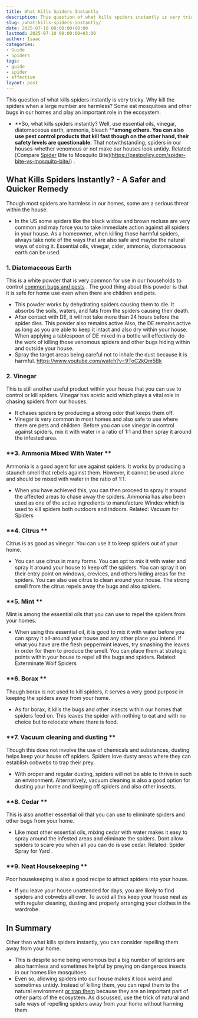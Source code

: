 ```yaml
---
title: What Kills Spiders Instantly
description: This question of what kills spiders instantly is very tricky. Why kill the spiders when a large number are harmless? Some eat mosquitoes and other bugs in our...
slug: /what-kills-spiders-instantly/
date: 2025-07-10 00:00:00+00:00
lastmod: 2025-07-10 00:00:00+03:00
author: Isaac
categories:
- Guide
- Spiders
tags:
- guide
- spider
- effective
layout: post
---
```

This question of what kills spiders instantly is very tricky. Why
kill the spiders
when a large number are harmless? Some eat mosquitoes and other bugs in our homes and play an important role in the ecosystem.
- **So, what kills spiders instantly? Well, use essential oils, vinegar, diatomaceous earth, ammonia, bleach ****among others. You can also use pest control products that kill fast though on the other hand, their safety levels are questionable.**
That notwithstanding, spiders in our houses-whether venomous or not make our houses look untidy. Related:
[Compare [Spider](https://pestpolicy.com/can-you-drown-a-spider/) Bite to Mosquito Bite](https://pestpolicy.com/spider-bite-vs-mosquito-bite/)
.

## What Kills Spiders Instantly? - A Safer and Quicker Remedy
Though most spiders are harmless in our homes, some are a serious threat within the house.
- In the US some spiders like the black widow and brown recluse are very common and may force you to take immediate action against all spiders in your house.
As a homeowner, when killing those harmful spiders, always take note of the ways that are also safe and maybe the natural ways of doing it. Essential oils, vinegar, cider, ammonia, diatomaceous earth can be used.
### **1. Diatomaceous Earth**
This is a white powder that is very common for use in our households to control
[common bugs and pests](https://pestpolicy.com/do-spiders-have-antennae/)
. The good thing about this powder is that it is safe for home use even when there are children and pets.
- This powder works by dehydrating spiders causing them to die. It absorbs the soils, waters, and fats from the spiders causing their death.
- After contact with DE, it will not take more than 24 hours before the spider dies. This powder also remains active
Also, the DE remains active as long as you are able to keep it intact and also dry within your house.
When applying a tablespoon of DE mixed in a bottle will effectively do the work of killing those venomous spiders and other bugs hiding within and outside your house.
- Spray the target areas being careful not to inhale the dust because it is harmful.
https://www.youtube.com/watch?v=9ToC2kQm5Bk
### **2. Vinegar**
This is still another useful product within your house that you can use to control or kill spiders. Vinegar has acetic acid which plays a vital role in chasing spiders from our houses.
- It chases spiders by producing a strong odor that keeps them off.
- Vinegar is very common in most homes and also safe to use where there are pets and children.
Before you can use vinegar in control against spiders, mix it with water in a ratio of 1:1 and then spray it around the infested area.
### **3. Ammonia Mixed With Water **
Ammonia is a good agent for use against spiders. It works by producing a staunch smell that rebels against them. However, it cannot be used alone and should be mixed with water in the ratio of 1:1.
- When you have achieved this, you can then proceed to spray it around the affected areas to chase away the spiders.
Ammonia has also been used as one of the active ingredients to manufacture Windex which is used to kill spiders both outdoors and indoors.
Related:
Vacuum for Spiders
### **4. Citrus **
Citrus is as good as vinegar. You can use it to keep spiders out of your home.
- You can use citrus in many forms. You can opt to mix it with water and spray it around your house to keep off the spiders.
You can spray it on their entry point on windows, crevices, and others hiding areas for the spiders. You can also use citrus to clean around your house. The strong smell from the citrus repels away the bugs and also spiders.
### **5. Mint **
Mint is among the essential oils that you can use to repel the spiders from your homes.
- When using this essential oil, it is good to mix it with water before you can spray it all-around your house and any other place you intend.
If what you have are the flesh peppermint leaves, try smashing the leaves in order for them to produce the smell. You can place them at strategic points within your house to repel all the bugs and spiders.
Related:
Exterminate Wolf Spiders
### **6. Borax **
Though borax is not used to kill spiders, it serves a very good purpose in keeping the spiders away from your home.
- As for borax, it kills the bugs and other insects within our homes that spiders feed on.
This leaves the spider with nothing to eat and with no choice but to relocate where there is food.
### **7. Vacuum cleaning and dusting **
Though this does not involve the use of chemicals and substances, dusting helps keep your house off spiders. Spiders love dusty areas where they can establish cobwebs to trap their prey.
- With proper and regular dusting, spiders will not be able to thrive in such an environment.
Alternatively, vacuum cleaning is also a good option for dusting your home and keeping off spiders and also other insects.
### **8. Cedar **
This is also another essential oil that you can use to eliminate spiders and other bugs from your home.
- Like most other essential oils, mixing cedar with water makes it easy to spray around the infested areas and eliminate the spiders.
Dont allow spiders to scare you when all you can do is use cedar. Related:
Spider Spray for Yard
.
### **9. Neat Housekeeping **
Poor housekeeping is also a good recipe to attract spiders into your house.
- If you leave your house unattended for days, you are likely to find spiders and cobwebs all over.
To avoid all this keep your house neat as with regular cleaning, dusting and properly arranging your clothes in the wardrobe.
## In Summary
Other than what kills spiders instantly, you can consider repelling them away from your home.
- This is despite some being venomous but a big number of spiders are also harmless and sometimes helpful by preying on dangerous insects in our homes like mosquitoes.
- Even so, allowing spiders into our house makes it look weird and sometimes untidy.
Instead of killing them, you can repel them to the natural environment
[or trap them](https://pestpolicy.com/best-spider-traps/)
because they are an important part of other parts of the ecosystem. As discussed, use the trick of natural and safe ways of repelling spiders away from your home without harming them.